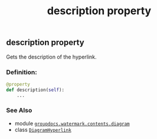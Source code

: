 ﻿---
title: description property
second_title: GroupDocs.Watermark for Python via .NET API References
description: 
type: docs
url: /python-net/groupdocs.watermark.contents.diagram/diagramhyperlink/description/
is_root: false
weight: 40
---

## description property


Gets the description of the hyperlink.
### Definition:
```python
@property
def description(self):
    ...
```

### See Also
* module [`groupdocs.watermark.contents.diagram`](../../)
* class [`DiagramHyperlink`](/watermark/python-net/groupdocs.watermark.contents.diagram/diagramhyperlink)
